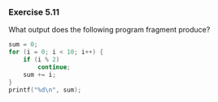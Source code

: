 ### Exercise 5.11
What output does the following program fragment produce?

```c
sum = 0;
for (i = 0; i < 10; i++) {
    if (i % 2)
        continue;
    sum += i;
}
printf("%d\n", sum);
```

<!--
### Solution

`20`
